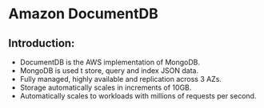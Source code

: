 # Amazon DocumentDB

## Introduction:

- DocumentDB is the AWS implementation of MongoDB.
- MongoDB is used t store, query and index JSON data.
- Fully managed, highly available and replication across 3 AZs.
- Storage automatically scales in increments of 10GB.
- Automatically scales to workloads with millions of requests per second.